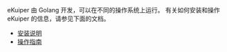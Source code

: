 
eKuiper 由 Golang 开发，可以在不同的操作系统上运行。 有关如何安装和操作 eKuiper 的信息，请参见下面的文档。

- [安装说明](install/overview.md)
- [操作指南](operations.md)

